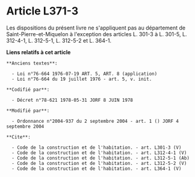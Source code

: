 # Article L371-3

Les dispositions du présent livre ne s'appliquent pas au département de Saint-Pierre-et-Miquelon à l'exception des articles
L. 301-3 à L. 301-5, L. 312-4-1, L. 312-5-1, L. 312-5-2 et L. 364-1.

**Liens relatifs à cet article**

	**Anciens textes**:

	  - Loi n°76-664 1976-07-19 ART. 5, ART. 8 (application)
	  - Loi n°76-664 du 19 juillet 1976 - art. 5, v. init.

	**Codifié par**:

	  - Décret n°78-621 1978-05-31 JORF 8 JUIN 1978

	**Modifié par**:

	  - Ordonnance n°2004-937 du 2 septembre 2004 - art. 1 () JORF 4 septembre 2004

	**Cite**:

	  - Code de la construction et de l'habitation. - art. L301-3 (V)
	  - Code de la construction et de l'habitation. - art. L312-4-1 (V)
	  - Code de la construction et de l'habitation. - art. L312-5-1 (Ab)
	  - Code de la construction et de l'habitation. - art. L312-5-2 (V)
	  - Code de la construction et de l'habitation. - art. L364-1 (V)
